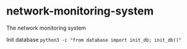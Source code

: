 # network-monitoring-system
The network monitoring system


Init database
```python3 -c "from database import init_db; init_db()"```
